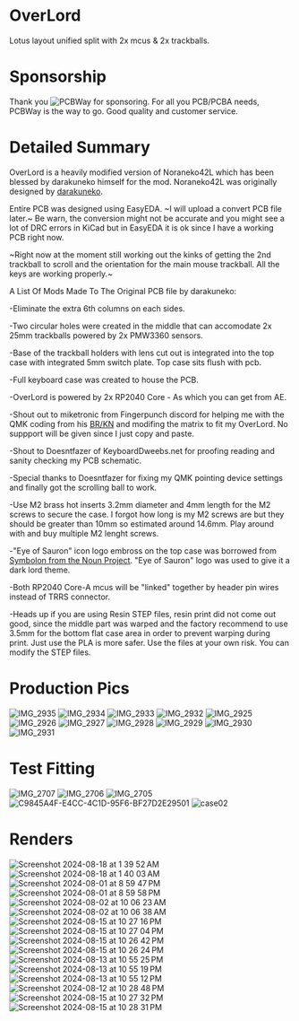 # OverLord

Lotus layout unified split with 2x mcus & 2x trackballs.

# Sponsorship

Thank you ![PCBWay](https://github.com/user-attachments/assets/6f3bc12d-9a62-42ca-8eee-fdd73b5ef344) for sponsoring. For all you PCB/PCBA needs, PCBWay is the way to go. Good quality and customer service.


# Detailed Summary

OverLord is a heavily modified version of Noraneko42L which has been blessed by darakuneko himself for the mod. Noraneko42L was originally designed by [darakuneko](https://github.com/darakuneko/Noraneko/tree/main/noraneko42l).

Entire PCB was designed using EasyEDA. ~I will upload a convert PCB file later.~ Be warn, the conversion might not be accurate and you might see a lot of DRC errors in KiCad but in EasyEDA it is ok since I have a working PCB right now.

~Right now at the moment still working out the kinks of getting the 2nd trackball to scroll and the orientation for the main mouse trackball. All the keys are working properly.~

A List Of Mods Made To The Original PCB file by darakuneko:

-Eliminate the extra 6th columns on each sides.

-Two circular holes were created in the middle that can accomodate 2x 25mm trackballs powered by 2x PMW3360 sensors.

-Base of the trackball holders with lens cut out is integrated into the top case with integrated 5mm switch plate. Top case sits flush with pcb.

-Full keyboard case was created to house the PCB.

-OverLord is powered by 2x RP2040 Core - As which you can get from AE.

-Shout out to miketronic from Fingerpunch discord for helping me with the QMK coding from his [BR/KN](https://github.com/miketronic/brkn-keyboard) and modifing the matrix to fit my OverLord. No suppport will be given since I just copy and paste.

-Shout to Doesntfazer of KeyboardDweebs.net for proofing reading and sanity checking my PCB schematic.

-Special thanks to Doesntfazer for fixing my QMK pointing device settings and finally got the scrolling ball to work.

-Use M2 brass hot inserts 3.2mm diameter and 4mm length for the M2 screws to secure the case. I forgot how long is my M2 screws are but they should be greater than 10mm so estimated around 14.6mm. Play around with and buy multiple M2 lenght screws.

-"Eye of Sauron" icon logo embross on the top case was borrowed from [Symbolon from the Noun Project](https://thenounproject.com/icon/eye-of-sauron-1007756/). "Eye of Sauron" logo was used to give it a dark lord theme.

-Both RP2040 Core-A mcus will be "linked" together by header pin wires instead of TRRS connector.

-Heads up if you are using Resin STEP files, resin print did not come out good, since the middle part was warped and the factory recommend to use 3.5mm for the bottom flat case area in order to prevent warping during print. Just use the PLA is more safer. Use the files at your own risk. You can modify the STEP files.

# Production Pics
![IMG_2935](https://github.com/user-attachments/assets/1da241d4-54e2-401f-b791-bc9b68aad2a4)
![IMG_2934](https://github.com/user-attachments/assets/647acaec-8159-430f-b13a-d76f6e1fe1f6)
![IMG_2933](https://github.com/user-attachments/assets/c4356f1c-eaaf-44e8-ad73-be2031385a29)
![IMG_2932](https://github.com/user-attachments/assets/7aaf6300-788d-4f8f-a8ae-9dc21a8c248f)
![IMG_2925](https://github.com/user-attachments/assets/f2074fa6-50f8-43b0-bd2a-b366006c7960)
![IMG_2926](https://github.com/user-attachments/assets/5eb11ba6-ae19-4d4b-a194-34045df7f84a)
![IMG_2927](https://github.com/user-attachments/assets/12a6a1a3-c5bb-4e49-add8-b8f83245eb7f)
![IMG_2928](https://github.com/user-attachments/assets/2381b038-4e48-465b-936d-57c9c7905e73)
![IMG_2929](https://github.com/user-attachments/assets/0c5eb233-827a-4c14-9c21-08bf278f4b90)
![IMG_2930](https://github.com/user-attachments/assets/558dbc05-afa1-49bc-94e7-346e9ce1b917)
![IMG_2931](https://github.com/user-attachments/assets/d82417af-c64c-422a-bfb3-c41f0b6072d9)

# Test Fitting
![IMG_2707](https://github.com/user-attachments/assets/029263f2-cd57-474d-bc82-2caf53dad9ac)
![IMG_2706](https://github.com/user-attachments/assets/a9384805-8dea-4da3-90c1-0826b30a93cf)
![IMG_2705](https://github.com/user-attachments/assets/06e1bc89-0b4b-46f0-b3e3-8296902998e6)
![C9845A4F-E4CC-4C1D-95F6-BF27D2E29501](https://github.com/user-attachments/assets/a59a46ad-0cec-4963-8bf5-16d632aafb1a)
![case02](https://github.com/user-attachments/assets/41b77242-84e1-47c5-b268-4d8e64686faf)

# Renders

![Screenshot 2024-08-18 at 1 39 52 AM](https://github.com/user-attachments/assets/d226c8ea-a041-4107-967d-e291f5cce6a5)
![Screenshot 2024-08-18 at 1 40 03 AM](https://github.com/user-attachments/assets/c09dc3b3-35cf-40ec-8067-2123692cf95b)
![Screenshot 2024-08-01 at 8 59 47 PM](https://github.com/user-attachments/assets/22c92666-c021-4ffe-a35f-2ed77ccb87c3)
![Screenshot 2024-08-01 at 8 59 58 PM](https://github.com/user-attachments/assets/0ce3aff8-7f59-4940-824e-0c5b49a66487)
![Screenshot 2024-08-02 at 10 06 23 AM](https://github.com/user-attachments/assets/62f784b0-ee7d-405e-b139-8fa7f7711695)
![Screenshot 2024-08-02 at 10 06 38 AM](https://github.com/user-attachments/assets/b3ae3d2e-0daf-46f2-9845-2a7e8e2df206)
![Screenshot 2024-08-15 at 10 27 16 PM](https://github.com/user-attachments/assets/245341c7-bc2a-45bf-b4e2-53c78d1a7816)
![Screenshot 2024-08-15 at 10 27 04 PM](https://github.com/user-attachments/assets/c4c7ec3d-68b3-4fa5-9d3c-94c131aeae76)
![Screenshot 2024-08-15 at 10 26 42 PM](https://github.com/user-attachments/assets/718428db-7a09-4f6f-8711-cc589324a67d)
![Screenshot 2024-08-15 at 10 26 24 PM](https://github.com/user-attachments/assets/598c13d7-e2b4-4b3f-840b-34a0a3277344)
![Screenshot 2024-08-13 at 10 55 25 PM](https://github.com/user-attachments/assets/226fc61e-6bb3-4581-9781-8728432feef7)
![Screenshot 2024-08-13 at 10 55 19 PM](https://github.com/user-attachments/assets/0b178b40-92e4-4395-9167-6e1e025cd4e7)
![Screenshot 2024-08-13 at 10 55 12 PM](https://github.com/user-attachments/assets/ecf2b348-2cb2-4f23-9fc0-df1129f65422)
![Screenshot 2024-08-12 at 10 28 48 PM](https://github.com/user-attachments/assets/6baa2775-c69a-41e7-ac70-ecdfc805a117)
![Screenshot 2024-08-15 at 10 27 32 PM](https://github.com/user-attachments/assets/fe5929cc-7b09-4693-86a8-7ab1cb7f4d91)
![Screenshot 2024-08-15 at 10 28 31 PM](https://github.com/user-attachments/assets/461ac25f-b2f4-4bd2-a8f7-51754027c01d)
